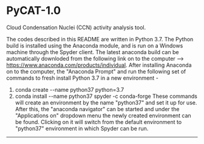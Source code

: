 # PyCAT-1.0
Cloud Condensation Nuclei (CCN) activity analysis tool.

The codes described in this README are written in Python 3.7. The Python build is installed using the Anaconda module, and is run on a Windows machine through the Spyder client. The latest anaconda build can be automatically downloded from the following link on to the computer --> https://www.anaconda.com/products/individual. After installing Anaconda on to the computer, the "Anaconda Prompt" and run the following set of commands to fresh install Python 3.7 in a new environment - 
1. conda create --name python37 python=3.7
2. conda install --name python37 spyder -c conda-forge
These commands will create an environment by the name "python37" and set it up for use. After this, the "anaconda navigator" can be started and under the "Applications on" dropdown menu the newly created environment can be found. Clicking on it will switch from the default environment to "python37" environment in which Spyder can be run.

*******************************************************************************************


